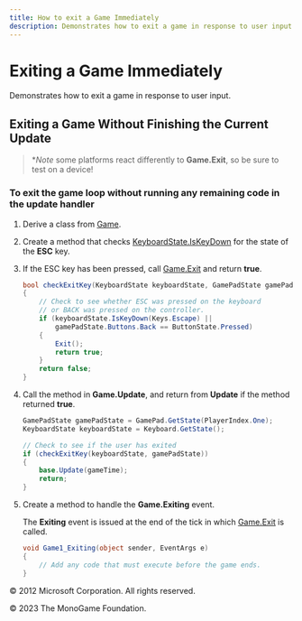 ```yaml
---
title: How to exit a Game Immediately
description: Demonstrates how to exit a game in response to user input.
---
```


# Exiting a Game Immediately

Demonstrates how to exit a game in response to user input.

## Exiting a Game Without Finishing the Current Update

> **Note* some platforms react differently to **Game.Exit**, so be sure to test on a device!

### To exit the game loop without running any remaining code in the update handler

1. Derive a class from [Game](xref:Microsoft.Xna.Framework.Game).

2. Create a method that checks [KeyboardState.IsKeyDown](xref:Microsoft.Xna.Framework.Input.KeyboardState) for the state of the **ESC** key.

3. If the ESC key has been pressed, call [Game.Exit](xref:Microsoft.Xna.Framework.Game.Exit) and return **true**.

    ```csharp
    bool checkExitKey(KeyboardState keyboardState, GamePadState gamePadState)
    {
        // Check to see whether ESC was pressed on the keyboard 
        // or BACK was pressed on the controller.
        if (keyboardState.IsKeyDown(Keys.Escape) ||
            gamePadState.Buttons.Back == ButtonState.Pressed)
        {
            Exit();
            return true;
        }
        return false;
    }
    ```

4. Call the method in **Game.Update**, and return from **Update** if the method returned **true**.

    ```csharp
    GamePadState gamePadState = GamePad.GetState(PlayerIndex.One);
    KeyboardState keyboardState = Keyboard.GetState();
    
    // Check to see if the user has exited
    if (checkExitKey(keyboardState, gamePadState))
    {
        base.Update(gameTime);
        return;
    }
    ```

5. Create a method to handle the **Game.Exiting** event.

    The **Exiting** event is issued at the end of the tick in which [Game.Exit](xref:Microsoft.Xna.Framework.Game.Exit) is called.

    ```csharp
    void Game1_Exiting(object sender, EventArgs e)
    {
        // Add any code that must execute before the game ends.
    }
    ```

© 2012 Microsoft Corporation. All rights reserved.  

© 2023 The MonoGame Foundation.

